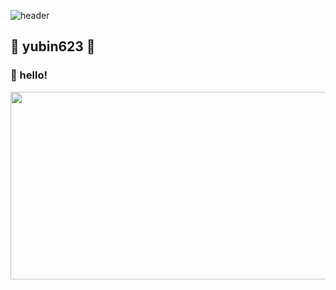 ![header](https://capsule-render.vercel.app/api?type=waving&color=gradient&customColorList=10&height=200&text=YUBIN's%20GITHUB&fontSize=50&animation=twinkling&fontAlign=68&fontAlignY=36)

## 🐔 yubin623 🐔
### 👋 hello!



<a href="https://www.gitanimals.org/en_US?utm_medium=image&utm_source=yubin623&utm_content=farm">
<img
  src="https://render.gitanimals.org/farms/yubin623"
  width="600"
  height="300"
/>
</a>
